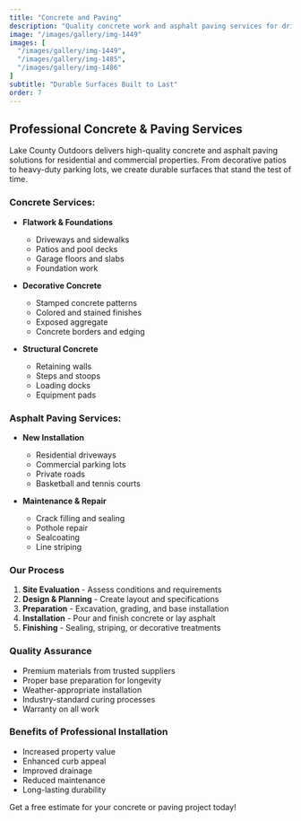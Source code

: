 ```yaml
---
title: "Concrete and Paving"
description: "Quality concrete work and asphalt paving services for driveways, walkways, patios, and parking lots. New installation and repairs."
image: "/images/gallery/img-1449"
images: [
  "/images/gallery/img-1449",
  "/images/gallery/img-1485",
  "/images/gallery/img-1486"
]
subtitle: "Durable Surfaces Built to Last"
order: 7
---
```


## Professional Concrete & Paving Services

Lake County Outdoors delivers high-quality concrete and asphalt paving solutions for residential and commercial properties. From decorative patios to heavy-duty parking lots, we create durable surfaces that stand the test of time.

### Concrete Services:

- **Flatwork & Foundations**
  - Driveways and sidewalks
  - Patios and pool decks
  - Garage floors and slabs
  - Foundation work

- **Decorative Concrete**
  - Stamped concrete patterns
  - Colored and stained finishes
  - Exposed aggregate
  - Concrete borders and edging

- **Structural Concrete**
  - Retaining walls
  - Steps and stoops
  - Loading docks
  - Equipment pads

### Asphalt Paving Services:

- **New Installation**
  - Residential driveways
  - Commercial parking lots
  - Private roads
  - Basketball and tennis courts

- **Maintenance & Repair**
  - Crack filling and sealing
  - Pothole repair
  - Sealcoating
  - Line striping

### Our Process

1. **Site Evaluation** - Assess conditions and requirements
2. **Design & Planning** - Create layout and specifications
3. **Preparation** - Excavation, grading, and base installation
4. **Installation** - Pour and finish concrete or lay asphalt
5. **Finishing** - Sealing, striping, or decorative treatments

### Quality Assurance

- Premium materials from trusted suppliers
- Proper base preparation for longevity
- Weather-appropriate installation
- Industry-standard curing processes
- Warranty on all work

### Benefits of Professional Installation

- Increased property value
- Enhanced curb appeal
- Improved drainage
- Reduced maintenance
- Long-lasting durability

Get a free estimate for your concrete or paving project today!